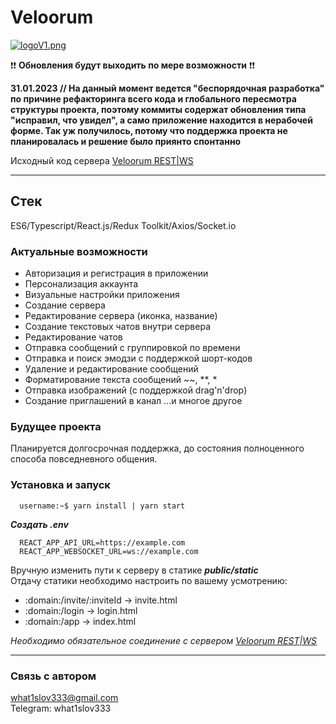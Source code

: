 # Veloorum

[![logoV1.png](https://i.postimg.cc/5y6nrqww/logoV1.png)](https://postimg.cc/1V1GnF7t)

❗️❗️ **Обновления будут выходить по мере возможности** ❗️❗️  

**31.01.2023 // На данный момент ведется "беспорядочная разработка" по причине рефакторинга всего кода и глобального пересмотра структуры проекта, поэтому коммиты содержат обновления типа "исправил, что увидел", а само приложение находится в нерабочей форме. Так уж получилось, потому что поддержка проекта не планировалась и решение было приянто спонтанно**

Исходный код сервера [Veloorum REST|WS](https://github.com/What1slov3/veloorum-rest 'Veloorum REST|WS')

---

## Стек

ES6/Typescript/React.js/Redux Toolkit/Axios/Socket.io

### Актуальные возможности

- Авторизация и регистрация в приложении
- Персонализация аккаунта
- Визуальные настройки приложения
- Создание сервера
- Редактирование сервера (иконка, название)
- Создание текстовых чатов внутри сервера
- Редактирование чатов
- Отправка сообщений с группировкой по времени
- Отправка и поиск эмодзи с поддержкой шорт-кодов
- Удаление и редактирование сообщений
- Форматирование текста сообщений ~~, \*\*, \*
- Отправка изображений (с поддержкой drag'n'drop)
- Создание приглашений в канал
  ...и многое другое

### Будущее проекта

Планируется долгосрочная поддержка, до состояния полноценного способа повседневного общения.  

### Установка и запуск

```console
  username:~$ yarn install | yarn start
```

_**Создать .env**_

```env
  REACT_APP_API_URL=https://example.com
  REACT_APP_WEBSOCKET_URL=ws://example.com
```

Вручную изменить пути к серверу в статике **_public/static_**  
Отдачу статики необходимо настроить по вашему усмотрению:  
- :domain:/invite/:inviteId -> invite.html
- :domain:/login -> login.html
- :domain:/app -> index.html

_Необходимо обязательное соединение с сервером [Veloorum REST|WS](https://github.com/What1slov3/veloorum-rest 'Veloorum REST|WS')_

---

### Связь с автором

what1slov333@gmail.com  
Telegram: what1slov333
